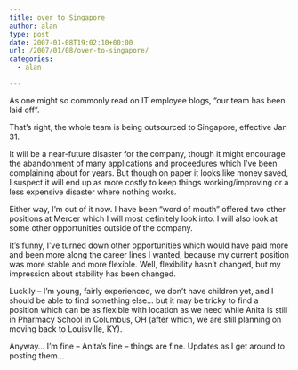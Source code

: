 ```yaml
---
title: over to Singapore
author: alan
type: post
date: 2007-01-08T19:02:10+00:00
url: /2007/01/08/over-to-singapore/
categories:
  - alan

---
```

As one might so commonly read on IT employee blogs, &#8220;our team has been laid off&#8221;.

That&#8217;s right, the whole team is being outsourced to Singapore, effective Jan 31.

It will be a near-future disaster for the company, though it might encourage the abandonment of many applications and proceedures which I&#8217;ve been complaining about for years. But though on paper it looks like money saved, I suspect it will end up as more costly to keep things working/improving or a less expensive disaster where nothing works.

Either way, I&#8217;m out of it now. I have been &#8220;word of mouth&#8221; offered two other positions at Mercer which I will most definitely look into. I will also look at some other opportunities outside of the company.

It&#8217;s funny, I&#8217;ve turned down other opportunities which would have paid more and been more along the career lines I wanted, because my current position was more stable and more flexible. Well, flexibility hasn&#8217;t changed, but my impression about stability has been changed.

Luckily &#8211; I&#8217;m young, fairly experienced, we don&#8217;t have children yet, and I should be able to find something else&#8230; but it may be tricky to find a position which can be as flexible with location as we need while Anita is still in Pharmacy School in Columbus, OH (after which, we are still planning on moving back to Louisville, KY).

Anyway&#8230; I&#8217;m fine &#8211; Anita&#8217;s fine &#8211; things are fine. Updates as I get around to posting them&#8230;

